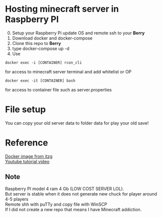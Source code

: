 # Hosting minecraft server in Raspberry PI  
0. Setup your Raspberry Pi update OS and remote ssh to your **Berry**  
1. Download docker and docker-compose 
2. Clone this repo to **Berry**  
3. type docker-compose up -d  
4. Use  
```
docker exec -i [CONTAINER] rcon_cli
```
  for access to minecraft server terminal and add whitelist or OP   

```
docker exec -it [CONTAINER] bash
```
  for access to container file such as server.properties    


# File setup  
You can copy your old server data to folder data for play your old save!  

# Reference 
<a href="https://github.com/itzg/docker-minecraft-server">Docker image from itzg</a>  
<a href="https://youtu.be/f1cGEr9L67Y">Youtube tutorial video</a>    
   
## Note 
Raspberry PI model 4 ram 4 Gb (LOW COST SERVER LOL).  
But server is stable when it does not generate new chuck for player around 4-5 players  
Remote shh with puTTy and copy file with WinSCP  
If I did not create a new repo that means I have Minecraft addiction.  
  
  
